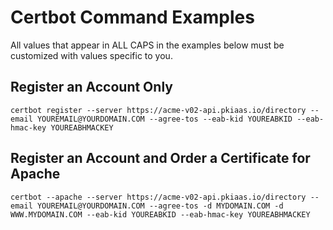 # Certbot Command Examples

All values that appear in ALL CAPS in the examples below must be customized with values specific to you.

## Register an Account Only
```certbot register --server https://acme-v02-api.pkiaas.io/directory --email YOUREMAIL@YOURDOMAIN.COM --agree-tos --eab-kid YOUREABKID --eab-hmac-key YOUREABHMACKEY```

## Register an Account and Order a Certificate for Apache
```certbot --apache --server https://acme-v02-api.pkiaas.io/directory --email YOUREMAIL@YOURDOMAIN.COM --agree-tos -d MYDOMAIN.COM -d WWW.MYDOMAIN.COM --eab-kid YOUREABKID --eab-hmac-key YOUREABHMACKEY```